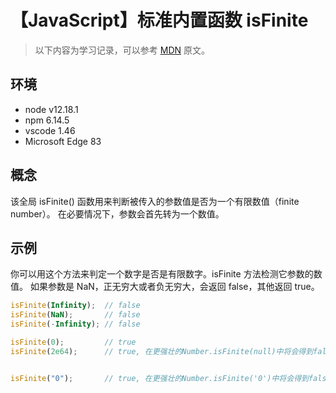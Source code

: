 # 【JavaScript】标准内置函数 isFinite

> 以下内容为学习记录，可以参考 [MDN][1] 原文。

## 环境

- node v12.18.1
- npm 6.14.5
- vscode 1.46
- Microsoft Edge 83

## 概念

该全局 isFinite() 函数用来判断被传入的参数值是否为一个有限数值（finite number）。
在必要情况下，参数会首先转为一个数值。

## 示例

你可以用这个方法来判定一个数字是否是有限数字。isFinite 方法检测它参数的数值。
如果参数是 NaN，正无穷大或者负无穷大，会返回 false，其他返回 true。

```js
isFinite(Infinity);  // false
isFinite(NaN);       // false
isFinite(-Infinity); // false

isFinite(0);         // true
isFinite(2e64);      // true, 在更强壮的Number.isFinite(null)中将会得到false


isFinite("0");       // true, 在更强壮的Number.isFinite('0')中将会得到false
```

[1]: https://developer.mozilla.org/zh-CN/docs/Web/JavaScript/Reference/Global_Objects/isFinite

